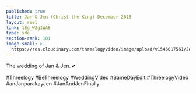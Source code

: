 ```yaml
---
published: true
title: Jan & Jen (Christ the King) December 2018
layout: reel
link: 18g_WZgIWA8
type: sde
section-rank: 101
image-small: >-
  https://res.cloudinary.com/threelogyvideo/image/upload/v1546017561/Jen_e-03a.jpg
---
```

The wedding of Jan & Jen. 💕

#Threelogy #BeThreelogy #WeddingVideo #SameDayEdit #ThreelogyVideo
#anJanparakayJen #JanAndJenFinally